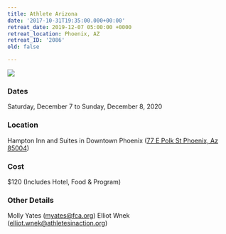 ```yaml
---
title: Athlete Arizona
date: '2017-10-31T19:35:00.000+00:00'
retreat_date: 2019-12-07 05:00:00 +0000
retreat_location: Phoenix, AZ
retreat_ID: '2086'
old: false

---
```


![](/uploads/arizona.png)

### Dates

Saturday, December 7 to Sunday, December 8, 2020

### Location

Hampton Inn and Suites in Downtown Phoenix ([77 E Polk St Phoenix, Az 85004](https://www.google.com/maps/place/77+E+Polk+St,+Phoenix,+AZ+85004/@33.4521824,-112.0750075,17z/data=!3m1!4b1!4m5!3m4!1s0x872b1222f454f13d:0x513cc13f81b08b74!8m2!3d33.4521824!4d-112.0728188))

### Cost

$120 (Includes Hotel, Food & Program) 

### Other Details

Molly Yates ([myates@fca.org](mailto:myates@fca.org))
Elliot Wnek ([elliot.wnek@athletesinaction.org](elliot.wnek@athletesinaction.org)) 